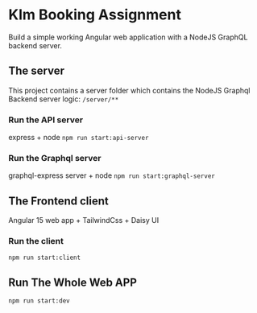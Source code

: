 # Klm Booking Assignment

Build a simple working Angular web application with a NodeJS GraphQL backend server.

## The server
This project contains a server folder which contains the NodeJS Graphql Backend server logic:
`/server/**`

### Run the API server
express + node 
`npm run start:api-server`

### Run the Graphql server
graphql-express server + node
`npm run start:graphql-server`

## The Frontend client
Angular 15 web app + TailwindCss + Daisy UI
### Run the client
`npm run start:client`

## Run The Whole Web APP
`npm run start:dev`


